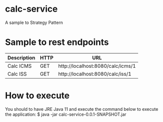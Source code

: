 # calc-service

A sample to Strategy Pattern

# Sample to rest endpoints

| Description | HTTP | URL |
| ------ | ------ | ------ |
| Calc ICMS | GET | http://localhost:8080/calc/icms/1 |
| Calc ISS | GET | http://localhost:8080/calc/iss/1 |

# How to execute

You should to have JRE Java 11 and execute the command below to execute the application:
$ java -jar calc-service-0.0.1-SNAPSHOT.jar